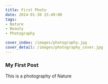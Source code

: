 ```yaml
---
title: First Photo
date: 2014-01-30 15:49:00
tags:
- Nature
- Beauty
- Photography

cover_index: /images/photography.jpg
cover_detail: /images/photography_cover.jpg
---
```



### My First Post
This is a photography of Nature
